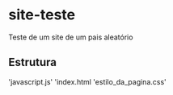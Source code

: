 # site-teste
Teste de um site de um pais aleatório

## Estrutura
'javascript.js'
'index.html
'estilo_da_pagina.css'
